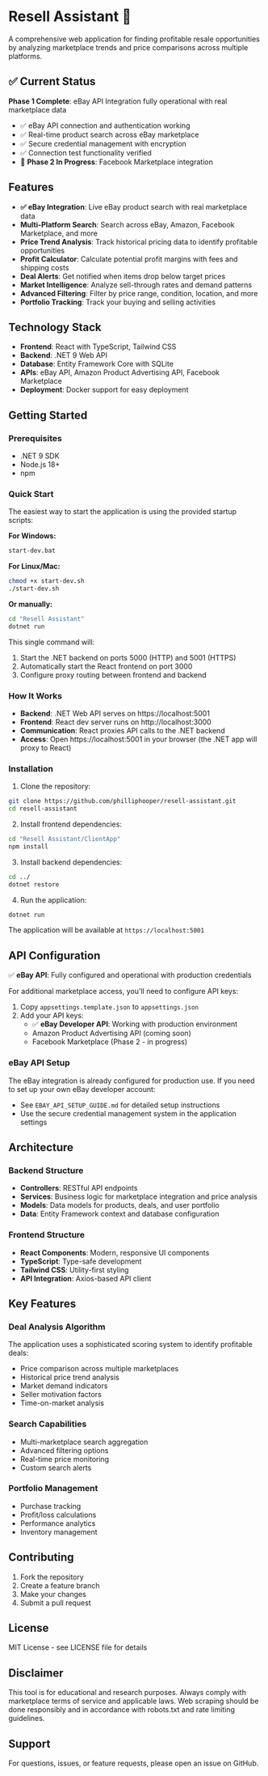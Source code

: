# Resell Assistant 🚀

A comprehensive web application for finding profitable resale opportunities by analyzing marketplace trends and price comparisons across multiple platforms.

## ✅ Current Status

**Phase 1 Complete**: eBay API Integration fully operational with real marketplace data
- ✅ eBay API connection and authentication working
- ✅ Real-time product search across eBay marketplace
- ✅ Secure credential management with encryption
- ✅ Connection test functionality verified
- 🔄 **Phase 2 In Progress**: Facebook Marketplace integration

## Features

- **✅ eBay Integration**: Live eBay product search with real marketplace data
- **Multi-Platform Search**: Search across eBay, Amazon, Facebook Marketplace, and more
- **Price Trend Analysis**: Track historical pricing data to identify profitable opportunities
- **Profit Calculator**: Calculate potential profit margins with fees and shipping costs
- **Deal Alerts**: Get notified when items drop below target prices
- **Market Intelligence**: Analyze sell-through rates and demand patterns
- **Advanced Filtering**: Filter by price range, condition, location, and more
- **Portfolio Tracking**: Track your buying and selling activities

## Technology Stack

- **Frontend**: React with TypeScript, Tailwind CSS
- **Backend**: .NET 9 Web API
- **Database**: Entity Framework Core with SQLite
- **APIs**: eBay API, Amazon Product Advertising API, Facebook Marketplace
- **Deployment**: Docker support for easy deployment

## Getting Started

### Prerequisites

- .NET 9 SDK
- Node.js 18+
- npm

### Quick Start

The easiest way to start the application is using the provided startup scripts:

**For Windows:**
```bash
start-dev.bat
```

**For Linux/Mac:**
```bash
chmod +x start-dev.sh
./start-dev.sh
```

**Or manually:**
```bash
cd "Resell Assistant"
dotnet run
```

This single command will:
1. Start the .NET backend on ports 5000 (HTTP) and 5001 (HTTPS)
2. Automatically start the React frontend on port 3000
3. Configure proxy routing between frontend and backend

### How It Works

- **Backend**: .NET Web API serves on https://localhost:5001
- **Frontend**: React dev server runs on http://localhost:3000
- **Communication**: React proxies API calls to the .NET backend
- **Access**: Open https://localhost:5001 in your browser (the .NET app will proxy to React)

### Installation

1. Clone the repository:
```bash
git clone https://github.com/philliphooper/resell-assistant.git
cd resell-assistant
```

2. Install frontend dependencies:
```bash
cd "Resell Assistant/ClientApp"
npm install
```

3. Install backend dependencies:
```bash
cd ../
dotnet restore
```

4. Run the application:
```bash
dotnet run
```

The application will be available at `https://localhost:5001`

## API Configuration

✅ **eBay API**: Fully configured and operational with production credentials

For additional marketplace access, you'll need to configure API keys:

1. Copy `appsettings.template.json` to `appsettings.json`
2. Add your API keys:
   - ✅ **eBay Developer API**: Working with production environment
   - Amazon Product Advertising API (coming soon)
   - Facebook Marketplace (Phase 2 - in progress)

### eBay API Setup
The eBay integration is already configured for production use. If you need to set up your own eBay developer account:
- See `EBAY_API_SETUP_GUIDE.md` for detailed setup instructions
- Use the secure credential management system in the application settings

## Architecture

### Backend Structure
- **Controllers**: RESTful API endpoints
- **Services**: Business logic for marketplace integration and price analysis
- **Models**: Data models for products, deals, and user portfolio
- **Data**: Entity Framework context and database configuration

### Frontend Structure
- **React Components**: Modern, responsive UI components
- **TypeScript**: Type-safe development
- **Tailwind CSS**: Utility-first styling
- **API Integration**: Axios-based API client

## Key Features

### Deal Analysis Algorithm
The application uses a sophisticated scoring system to identify profitable deals:
- Price comparison across multiple marketplaces
- Historical price trend analysis
- Market demand indicators
- Seller motivation factors
- Time-on-market analysis

### Search Capabilities
- Multi-marketplace search aggregation
- Advanced filtering options
- Real-time price monitoring
- Custom search alerts

### Portfolio Management
- Purchase tracking
- Profit/loss calculations
- Performance analytics
- Inventory management

## Contributing

1. Fork the repository
2. Create a feature branch
3. Make your changes
4. Submit a pull request

## License

MIT License - see LICENSE file for details

## Disclaimer

This tool is for educational and research purposes. Always comply with marketplace terms of service and applicable laws. Web scraping should be done responsibly and in accordance with robots.txt and rate limiting guidelines.

## Support

For questions, issues, or feature requests, please open an issue on GitHub.